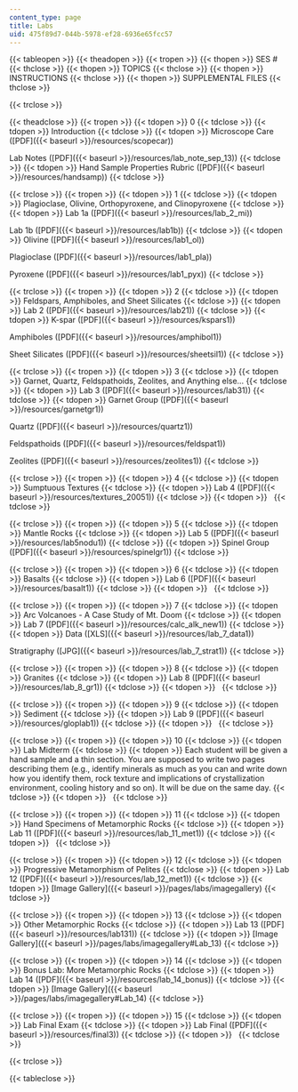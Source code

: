 ```yaml
---
content_type: page
title: Labs
uid: 475f89d7-044b-5978-ef28-6936e65fcc57
---
```


{{< tableopen >}}
{{< theadopen >}}
{{< tropen >}}
{{< thopen >}}
SES #
{{< thclose >}}
{{< thopen >}}
TOPICS
{{< thclose >}}
{{< thopen >}}
INSTRUCTIONS
{{< thclose >}}
{{< thopen >}}
SUPPLEMENTAL FILES
{{< thclose >}}

{{< trclose >}}

{{< theadclose >}}
{{< tropen >}}
{{< tdopen >}}
0
{{< tdclose >}}
{{< tdopen >}}
Introduction
{{< tdclose >}}
{{< tdopen >}}
Microscope Care ([PDF]({{< baseurl >}}/resources/scopecar))  
  
Lab Notes ([PDF]({{< baseurl >}}/resources/lab_note_sep_13))
{{< tdclose >}}
{{< tdopen >}}
Hand Sample Properties Rubric ([PDF]({{< baseurl >}}/resources/handsamp))
{{< tdclose >}}

{{< trclose >}}
{{< tropen >}}
{{< tdopen >}}
1
{{< tdclose >}}
{{< tdopen >}}
Plagioclase, Olivine, Orthopyroxene, and Clinopyroxene
{{< tdclose >}}
{{< tdopen >}}
Lab 1a ([PDF]({{< baseurl >}}/resources/lab_2_mi))  
  
Lab 1b ([PDF]({{< baseurl >}}/resources/lab1b))
{{< tdclose >}}
{{< tdopen >}}
Olivine ([PDF]({{< baseurl >}}/resources/lab1_ol))  
  
Plagioclase ([PDF]({{< baseurl >}}/resources/lab1_pla))  
  
Pyroxene ([PDF]({{< baseurl >}}/resources/lab1_pyx))
{{< tdclose >}}

{{< trclose >}}
{{< tropen >}}
{{< tdopen >}}
2
{{< tdclose >}}
{{< tdopen >}}
Feldspars, Amphiboles, and Sheet Silicates
{{< tdclose >}}
{{< tdopen >}}
Lab 2 ([PDF]({{< baseurl >}}/resources/lab21))
{{< tdclose >}}
{{< tdopen >}}
K-spar ([PDF]({{< baseurl >}}/resources/kspars1))  
  
Amphiboles ([PDF]({{< baseurl >}}/resources/amphibol1))  
  
Sheet Silicates ([PDF]({{< baseurl >}}/resources/sheetsil1))
{{< tdclose >}}

{{< trclose >}}
{{< tropen >}}
{{< tdopen >}}
3
{{< tdclose >}}
{{< tdopen >}}
Garnet, Quartz, Feldspathoids, Zeolites, and Anything else…
{{< tdclose >}}
{{< tdopen >}}
Lab 3 ([PDF]({{< baseurl >}}/resources/lab31))
{{< tdclose >}}
{{< tdopen >}}
Garnet Group ([PDF]({{< baseurl >}}/resources/garnetgr1))  
  
Quartz ([PDF]({{< baseurl >}}/resources/quartz1))  
  
Feldspathoids ([PDF]({{< baseurl >}}/resources/feldspat1))  
  
Zeolites ([PDF]({{< baseurl >}}/resources/zeolites1))
{{< tdclose >}}

{{< trclose >}}
{{< tropen >}}
{{< tdopen >}}
4
{{< tdclose >}}
{{< tdopen >}}
Sumptuous Textures
{{< tdclose >}}
{{< tdopen >}}
Lab 4 ([PDF]({{< baseurl >}}/resources/textures_20051))
{{< tdclose >}}
{{< tdopen >}}
 
{{< tdclose >}}

{{< trclose >}}
{{< tropen >}}
{{< tdopen >}}
5
{{< tdclose >}}
{{< tdopen >}}
Mantle Rocks
{{< tdclose >}}
{{< tdopen >}}
Lab 5 ([PDF]({{< baseurl >}}/resources/lab5nodu1))
{{< tdclose >}}
{{< tdopen >}}
Spinel Group ([PDF]({{< baseurl >}}/resources/spinelgr1))
{{< tdclose >}}

{{< trclose >}}
{{< tropen >}}
{{< tdopen >}}
6
{{< tdclose >}}
{{< tdopen >}}
Basalts
{{< tdclose >}}
{{< tdopen >}}
Lab 6 ([PDF]({{< baseurl >}}/resources/basalt1))
{{< tdclose >}}
{{< tdopen >}}
 
{{< tdclose >}}

{{< trclose >}}
{{< tropen >}}
{{< tdopen >}}
7
{{< tdclose >}}
{{< tdopen >}}
Arc Volcanoes - A Case Study of Mt. Doom
{{< tdclose >}}
{{< tdopen >}}
Lab 7 ([PDF]({{< baseurl >}}/resources/calc_alk_new1))
{{< tdclose >}}
{{< tdopen >}}
Data ([XLS]({{< baseurl >}}/resources/lab_7_data1))  
  
Stratigraphy ([JPG]({{< baseurl >}}/resources/lab_7_strat1))
{{< tdclose >}}

{{< trclose >}}
{{< tropen >}}
{{< tdopen >}}
8
{{< tdclose >}}
{{< tdopen >}}
Granites
{{< tdclose >}}
{{< tdopen >}}
Lab 8 ([PDF]({{< baseurl >}}/resources/lab_8_gr1))
{{< tdclose >}}
{{< tdopen >}}
 
{{< tdclose >}}

{{< trclose >}}
{{< tropen >}}
{{< tdopen >}}
9
{{< tdclose >}}
{{< tdopen >}}
Sediment
{{< tdclose >}}
{{< tdopen >}}
Lab 9 ([PDF]({{< baseurl >}}/resources/gloplab1))
{{< tdclose >}}
{{< tdopen >}}
 
{{< tdclose >}}

{{< trclose >}}
{{< tropen >}}
{{< tdopen >}}
10
{{< tdclose >}}
{{< tdopen >}}
Lab Midterm
{{< tdclose >}}
{{< tdopen >}}
Each student will be given a hand sample and a thin section. You are supposed to write two pages describing them (e.g., identify minerals as much as you can and write down how you identify them, rock texture and implications of crystallization environment, cooling history and so on). It will be due on the same day.
{{< tdclose >}}
{{< tdopen >}}
 
{{< tdclose >}}

{{< trclose >}}
{{< tropen >}}
{{< tdopen >}}
11
{{< tdclose >}}
{{< tdopen >}}
Hand Specimens of Metamorphic Rocks
{{< tdclose >}}
{{< tdopen >}}
Lab 11 ([PDF]({{< baseurl >}}/resources/lab_11_met1))
{{< tdclose >}}
{{< tdopen >}}
 
{{< tdclose >}}

{{< trclose >}}
{{< tropen >}}
{{< tdopen >}}
12
{{< tdclose >}}
{{< tdopen >}}
Progressive Metamorphism of Pelites
{{< tdclose >}}
{{< tdopen >}}
Lab 12 ([PDF]({{< baseurl >}}/resources/lab_12_met1))
{{< tdclose >}}
{{< tdopen >}}
[Image Gallery]({{< baseurl >}}/pages/labs/imagegallery)
{{< tdclose >}}

{{< trclose >}}
{{< tropen >}}
{{< tdopen >}}
13
{{< tdclose >}}
{{< tdopen >}}
Other Metamorphic Rocks
{{< tdclose >}}
{{< tdopen >}}
Lab 13 ([PDF]({{< baseurl >}}/resources/lab131))
{{< tdclose >}}
{{< tdopen >}}
[Image Gallery]({{< baseurl >}}/pages/labs/imagegallery#Lab_13)
{{< tdclose >}}

{{< trclose >}}
{{< tropen >}}
{{< tdopen >}}
14
{{< tdclose >}}
{{< tdopen >}}
Bonus Lab: More Metamorphic Rocks
{{< tdclose >}}
{{< tdopen >}}
Lab 14 ([PDF]({{< baseurl >}}/resources/lab_14_bonus))
{{< tdclose >}}
{{< tdopen >}}
[Image Gallery]({{< baseurl >}}/pages/labs/imagegallery#Lab_14)
{{< tdclose >}}

{{< trclose >}}
{{< tropen >}}
{{< tdopen >}}
15
{{< tdclose >}}
{{< tdopen >}}
Lab Final Exam
{{< tdclose >}}
{{< tdopen >}}
Lab Final ([PDF]({{< baseurl >}}/resources/final3))
{{< tdclose >}}
{{< tdopen >}}
 
{{< tdclose >}}

{{< trclose >}}

{{< tableclose >}}